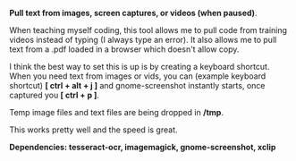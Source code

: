 
__Pull text from images, screen captures, or videos (when paused)__.

When teaching myself coding, this tool allows me to pull code from training videos instead of typing (I always type an error). It also allows me to pull text from a .pdf loaded in a browser which doesn't allow copy.

I think the best way to set this is up is by creating a keyboard shortcut. When you need text from images or vids,
you can (example keyboard shortcut) __[ ctrl + alt + j ]__ and gnome-screenshot instantly starts, once captured you __[ ctrl + p ]__.

Temp image files and text files are being dropped in __/tmp__.

This works pretty well and the speed is great.



__Dependencies: tesseract-ocr, imagemagick, gnome-screenshot, xclip__
